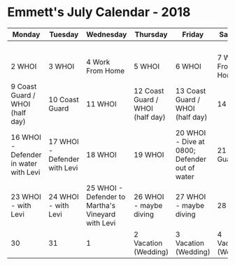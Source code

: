 # Emmett's July Calendar - 2018

|Monday|Tuesday|Wednesday|Thursday|Friday|Saturday|Sunday|
|---|---|---|---|---|---|---|
|   |   |   |   |   |   |1   |
|2  WHOI   |3 WHOI  |4 Work From Home  |5  WHOI|6 WHOI   |7 Work From Home  |8 Work From Home (half day)   |
|9 Coast Guard / WHOI (half day)   |10  Coast Guard |11 WHOI  |12 Coast Guard / WHOI (half day) |13 Coast Guard / WHOI (half day)|14   |15 Onesquethaw Cave  |
|16 WHOI - Defender in water with Levi|17 WHOI - Defender with Levi  |18 WHOI  |19  WHOI  |20  WHOI - Dive at 0800; Defender out of water |21 Coast Guard  |22   |
|23  WHOI - with Levi |24 WHOI - with Levi |25  WHOI - Defender to Martha's Vineyard with Levi   |26 WHOI - maybe diving  |27 WHOI - maybe diving  |28   |29   |
|30   |31  | 1  | 2 Vacation (Wedding)   |3 Vacation (Wedding)   | 4 Vacation (Wedding)   |   |


